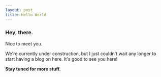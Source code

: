 ```yaml
---
layout: post
title: Hello World
---
```


### Hey, there.

Nice to meet you.

We're currently under construction, but I just couldn't wait any longer to start having a blog on here. It's good to see you here!

**Stay tuned for more stuff.**
